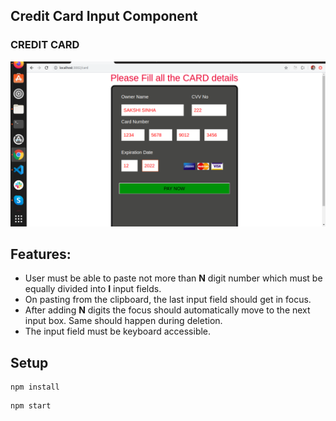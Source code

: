 ## Credit Card Input Component

### CREDIT CARD 
![Landing page](./image/image1.png)

## Features:
* User must be able to paste not more than **N** digit number which must be equally divided into **I** input fields.
* On pasting from the clipboard, the last input field should get in focus.
* After adding **N** digits the focus should automatically move to the next input box. Same should happen during deletion.
* The input field must be keyboard accessible.

## Setup

```
npm install
```

```
npm start
```
